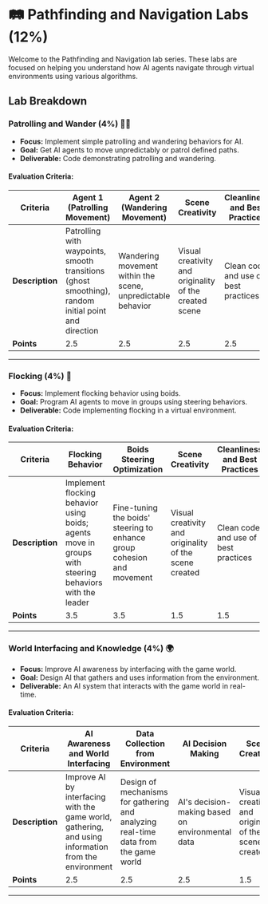 # 🛤️ Pathfinding and Navigation Labs (12%)

Welcome to the Pathfinding and Navigation lab series. These labs are focused on helping you understand how AI agents navigate through virtual environments using various algorithms.

## Lab Breakdown

### Patrolling and Wander (4%) 🚶‍♂️

- **Focus:** Implement simple patrolling and wandering behaviors for AI.
- **Goal:** Get AI agents to move unpredictably or patrol defined paths.
- **Deliverable:** Code demonstrating patrolling and wandering.

#### Evaluation Criteria:
| **Criteria**                     | **Agent 1 (Patrolling Movement)**                                          | **Agent 2 (Wandering Movement)**                                       | **Scene Creativity**                                                | **Cleanliness and Best Practices**                                       | **Total** |
|-----------------------------------|---------------------------------------------------------------------------|-----------------------------------------------------------------------|----------------------------------------------------------------------|---------------------------------------------------------------------------|----------|
| **Description**                   | Patrolling with waypoints, smooth transitions (ghost smoothing), random initial point and direction | Wandering movement within the scene, unpredictable behavior           | Visual creativity and originality of the created scene                  | Clean code and use of best practices                                      |  **10**  |
| **Points**                        | 2.5                                                                       | 2.5                                                                   | 2.5                                                                  | 2.5                                                                       | **10**   |

---

### Flocking (4%) 🦅

- **Focus:** Implement flocking behavior using boids.
- **Goal:** Program AI agents to move in groups using steering behaviors.
- **Deliverable:** Code implementing flocking in a virtual environment.

#### Evaluation Criteria:
| **Criteria**                     | **Flocking Behavior**                                                      | **Boids Steering Optimization**                                       | **Scene Creativity**                                                | **Cleanliness and Best Practices**                                       | **Total** |
|-----------------------------------|---------------------------------------------------------------------------|-----------------------------------------------------------------------|----------------------------------------------------------------------|---------------------------------------------------------------------------|----------|
| **Description**                   | Implement flocking behavior using boids; agents move in groups with steering behaviors with the leader | Fine-tuning the boids' steering to enhance group cohesion and movement | Visual creativity and originality of the scene created                   | Clean code and use of best practices                                      |  **10**  |
| **Points**                        | 3.5                                                                       | 3.5                                                                   | 1.5                                                                  | 1.5                                                                       | **10**   |

---

### World Interfacing and Knowledge (4%) 🌍

- **Focus:** Improve AI awareness by interfacing with the game world.
- **Goal:** Design AI that gathers and uses information from the environment.
- **Deliverable:** An AI system that interacts with the game world in real-time.

#### Evaluation Criteria:
| **Criteria**                     | **AI Awareness and World Interfacing**                                     | **Data Collection from Environment**                                  | **AI Decision Making**                                              | **Scene Creativity**                                                  | **Cleanliness and Best Practices**                                       | **Total** |
|-----------------------------------|---------------------------------------------------------------------------|-----------------------------------------------------------------------|----------------------------------------------------------------------|-------------------------------------------------------------------------|---------------------------------------------------------------------------|----------|
| **Description**                   | Improve AI by interfacing with the game world, gathering, and using information from the environment | Design of mechanisms for gathering and analyzing real-time data from the game world | AI's decision-making based on environmental data                       | Visual creativity and originality of the scene created                   | Clean code and use of best practices                                      |  **10**  |
| **Points**                        | 2.5                                                                       | 2.5                                                                   | 2.5                                                                  | 1.5                                                                     | 1.0                                                                       | **10**   |
---




